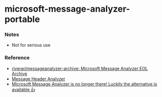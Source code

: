 microsoft-message-analyzer-portable
===================================
### Notes
- Not for serious use
### Reference
- [riverar/messageanalyzer-archive: Microsoft Message Analyzer EOL Archive](https://github.com/riverar/messageanalyzer-archive)
- [Message Header Analyzer](https://mha.azurewebsites.net/)
- [Microsoft Message Analyzer is no longer there! Luckily the alternative is available 👍](https://www.linkedin.com/pulse/microsoft-message-analyzer-longer-luckily-alternative-husam-hilal)
